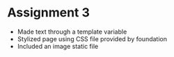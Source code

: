 # Assignment 3
* Made text through a template variable
* Stylized page using CSS file provided by foundation
* Included an image static file

